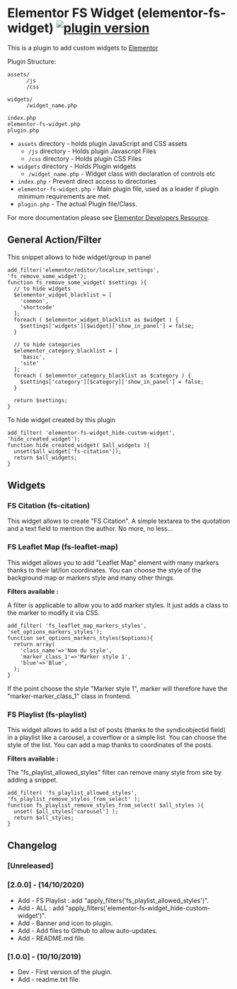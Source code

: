 # Elementor FS Widget (elementor-fs-widget) [![plugin version](https://img.shields.io/badge/version-v2.0.0-color.svg)](https://github.com/Faire-savoir/elementor-fs-widget/releases/latest)

This is a plugin to add custom widgets to [Elementor](https://github.com/pojome/elementor/)

Plugin Structure:
```
assets/
      /js
      /css

widgets/
      /widget_name.php

index.php
elementor-fs-widget.php
plugin.php
```

* `assets` directory - holds plugin JavaScript and CSS assets
  * `/js` directory - Holds plugin Javascript Files
  * `/css` directory - Holds plugin CSS Files
* `widgets` directory - Holds Plugin widgets
  * `/widget_name.php` - Widget class with declaration of controls etc
* `index.php`	- Prevent direct access to directories
* `elementor-fs-widget.php`	- Main plugin file, used as a loader if plugin minimum requirements are met.
* `plugin.php` - The actual Plugin file/Class.

For more documentation please see [Elementor Developers Resource](https://developers.elementor.com/creating-an-extension-for-elementor/).


## General Action/Filter

This snippet allows to hide widget/group in panel

```		
add_filter('elementor/editor/localize_settings', 'fs_remove_some_widget');
function fs_remove_some_widget( $settings ){
  // to hide widgets
  $elementor_widget_blacklist = [
    'common',
    'shortcode'
  ];
  foreach ( $elementor_widget_blacklist as $widget ) {
    $settings['widgets'][$widget]['show_in_panel'] = false;
  }
  
  // to hide categories
  $elementor_category_blacklist = [
    'basic',
    'site'
  ];
  foreach ( $elementor_category_blacklist as $category ) {
    $settings['category'][$category]['show_in_panel'] = false;
  }
  
  return $settings;
}
```

To hide widget created by this plugin
```	
add_filter( 'elementor-fs-widget_hide-custom-widget', 'hide_created_widget');
function hide_created_widget( $all_widgets ){
  unset($all_widget['fs-citation']);
  return $all_widgets;
}
```


## Widgets

### FS Citation (fs-citation)

This widget allows to create "FS Citation". A simple textarea to the quotation and a text field to mention the author.
No more, no less...

### FS Leaflet Map (fs-leaflet-map)

This widget allows you to add "Leaflet Map" element with many markers thanks to their lat/lon coordinates.
You can choose the style of the background map or markers style and many other things.

**Filters available :**

A filter is applicable to allow you to add marker styles.
It just adds a class to the marker to modify it via CSS.
```
add_filter( 'fs_leaflet_map_markers_styles', 'set_options_markers_styles');
function set_options_markers_styles($options){
  return array(
    'class_name'=>'Nom du style',
    'marker_class_1'=>'Marker style 1',
    'blue'=>'Blue',
  );
}
```
If the point choose the style "Marker style 1", marker will therefore have the "marker-marker_class_1" class in frontend.

### FS Playlist (fs-playlist)

This widget allows to add a list of posts (thanks to the syndicobjectid field) in a playlist like a carousel, a coverflow or a simple list.
You can choose the style of the list. You can add a map thanks to coordinates of the posts.

**Filters available :**

The "fs_playlist_allowed_styles" filter can remove many style from site by adding a snippet.
```
add_filter( 'fs_playlist_allowed_styles', 'fs_playlist_remove_styles_from_select' );
function fs_playlist_remove_styles_from_select( $all_styles ){
  unset( $all_styles['carousel'] );
  return $all_styles;
}
```


## Changelog

### [Unreleased]

### [2.0.0] - (14/10/2020)

* Add - FS Playlist : add "apply_filters('fs_playlist_allowed_styles')".
* Add - ALL : add "apply_filters('elementor-fs-widget_hide-custom-widget')".
* Add - Banner and icon to plugin.
* Add - Add files to Github to allow auto-updates.
* Add - README.md file.

### [1.0.0] - (10/10/2019)

* Dev - First version of the plugin.
* Add - readme.txt file.
